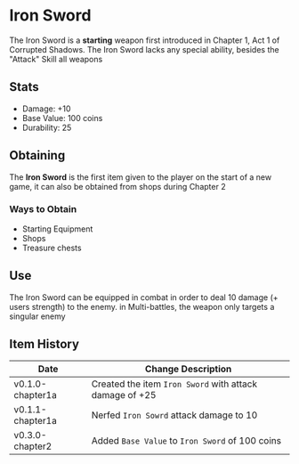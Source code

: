 # Iron Sword 

The Iron Sword is a **starting** weapon first introduced in Chapter 1, Act 1 of Corrupted Shadows. The Iron Sword lacks any special ability, besides the "Attack" Skill all weapons

## Stats 
- Damage: +10
- Base Value: 100 coins
- Durability: 25

## Obtaining
The **Iron Sword** is the first item given to the player on the start of a new game, it can also be obtained from shops during Chapter 2

### Ways to Obtain 
- Starting Equipment
- Shops
- Treasure chests

## Use 
The Iron Sword can be equipped in combat in order to deal 10 damage (+ users strength) to the enemy. in Multi-battles, the weapon only targets a singular enemy

## Item History

| Date       | Change Description                                      |
|------------|---------------------------------------------------------|
| v0.1.0-chapter1a | Created the item `Iron Sword` with attack damage of +25       |
| v0.1.1-chapter1a | Nerfed `Iron Sowrd` attack damage to 10           |
| v0.3.0-chapter2 | Added `Base Value`  to `Iron Sword` of 100 coins      |
